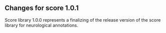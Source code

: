 ## Changes for score 1.0.1

Score library 1.0.0 represents a finalizing of the release version of the score
library for neurological annotations.

